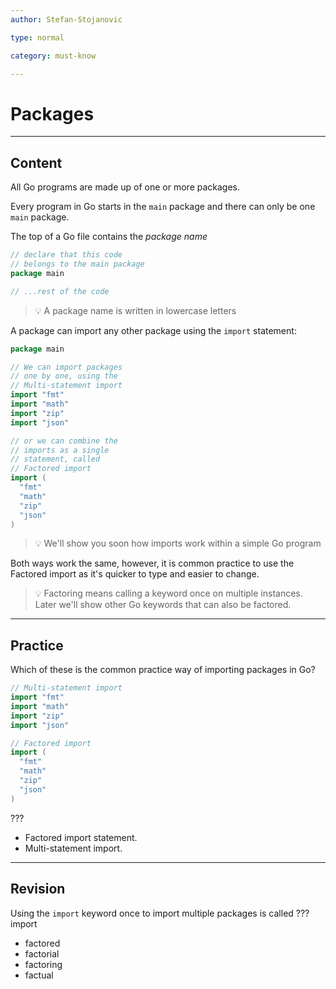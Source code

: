 ```yaml
---
author: Stefan-Stojanovic

type: normal

category: must-know

---
```


# Packages

---
## Content

All Go programs are made up of one or more packages.

Every program in Go starts in the `main` package and there can only be one `main` package.

The top of a Go file contains the *package name*

```go
// declare that this code
// belongs to the main package
package main

// ...rest of the code
```

> 💡 A package name is written in lowercase letters

A package can import any other package using the `import` statement:

```Go
package main

// We can import packages
// one by one, using the
// Multi-statement import
import "fmt"
import "math"
import "zip"
import "json"

// or we can combine the
// imports as a single
// statement, called
// Factored import
import (
  "fmt"
  "math"
  "zip"
  "json"
)
```

> 💡 We'll show you soon how imports work within a simple Go program

Both ways work the same, however, it is common practice to use the Factored import as it's quicker to type and easier to change.

> 💡 Factoring means calling a keyword once on multiple instances. Later we'll show other Go keywords that can also be factored.

---
## Practice

Which of these is the common practice way of importing packages in Go?

```go
// Multi-statement import
import "fmt"
import "math"
import "zip"
import "json"

// Factored import
import (
  "fmt"
  "math"
  "zip"
  "json"
)
```

???

- Factored import statement.
- Multi-statement import.

---
## Revision

Using the `import` keyword once to import multiple packages is called ??? import

- factored
- factorial
- factoring
- factual